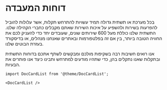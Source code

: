 # דוחות המעבדה

בכל מערכת או תשתית גדולה תמיד עשויות להתרחש תקלות, אשר עלולות להוביל להפרעות בשירות ולהשפיע על איכות השירות שאתם מקבלים כחברי הקהילה שלנו. התשתית שלנו כוללת מעל 600 שירותים שונים, שעובדים יחד כדי להעניק לכם את החוויה הטובה ביותר, בין אם זה בפלטפורמות ובאתרים שאנחנו מנהלים, או בדיסקורד בעזרת הבוטים שלנו.

אנו רואים חשיבות רבה בשקיפות מולכם ומבקשים לשתף אתכם בדוחות התשתית ובתקלות שאנו נתקלים בהן, כדי שתהיו מודעים למתרחש ותבינו כיצד אנו פותרים את הבעיות.

```mdx-code-block
import DocCardList from '@theme/DocCardList';

<DocCardList />
```